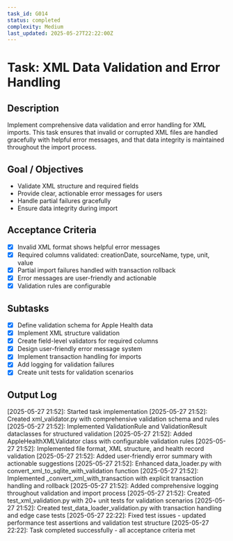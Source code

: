 ```yaml
---
task_id: G014
status: completed
complexity: Medium
last_updated: 2025-05-27T22:22:00Z
---
```


# Task: XML Data Validation and Error Handling

## Description
Implement comprehensive data validation and error handling for XML imports. This task ensures that invalid or corrupted XML files are handled gracefully with helpful error messages, and that data integrity is maintained throughout the import process.

## Goal / Objectives
- Validate XML structure and required fields
- Provide clear, actionable error messages for users
- Handle partial failures gracefully
- Ensure data integrity during import

## Acceptance Criteria
- [x] Invalid XML format shows helpful error messages
- [x] Required columns validated: creationDate, sourceName, type, unit, value
- [x] Partial import failures handled with transaction rollback
- [x] Error messages are user-friendly and actionable
- [x] Validation rules are configurable

## Subtasks
- [x] Define validation schema for Apple Health data
- [x] Implement XML structure validation
- [x] Create field-level validators for required columns
- [x] Design user-friendly error message system
- [x] Implement transaction handling for imports
- [x] Add logging for validation failures
- [x] Create unit tests for validation scenarios

## Output Log
[2025-05-27 21:52]: Started task implementation
[2025-05-27 21:52]: Created xml_validator.py with comprehensive validation schema and rules
[2025-05-27 21:52]: Implemented ValidationRule and ValidationResult dataclasses for structured validation
[2025-05-27 21:52]: Added AppleHealthXMLValidator class with configurable validation rules
[2025-05-27 21:52]: Implemented file format, XML structure, and health record validation
[2025-05-27 21:52]: Added user-friendly error summary with actionable suggestions
[2025-05-27 21:52]: Enhanced data_loader.py with convert_xml_to_sqlite_with_validation function
[2025-05-27 21:52]: Implemented _convert_xml_with_transaction with explicit transaction handling and rollback
[2025-05-27 21:52]: Added comprehensive logging throughout validation and import process
[2025-05-27 21:52]: Created test_xml_validation.py with 20+ unit tests for validation scenarios
[2025-05-27 21:52]: Created test_data_loader_validation.py with transaction handling and edge case tests
[2025-05-27 22:22]: Fixed test issues - updated performance test assertions and validation test structure
[2025-05-27 22:22]: Task completed successfully - all acceptance criteria met